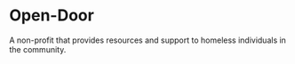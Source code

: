 # Open-Door
A non-profit that provides resources and support to homeless individuals in the community.
